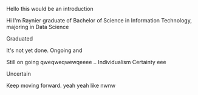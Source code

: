 Hello this would be an introduction

Hi I'm Raynier graduate of Bachelor of Science in Information Technology, majoring in Data Science

Graduated 

It's not yet done. 
Ongoing and 

Still on going
qweqweqwewqeeee
..
Individualism
Certainty eee

Uncertain 

Keep moving forward.
yeah
yeah
like
nwnw
